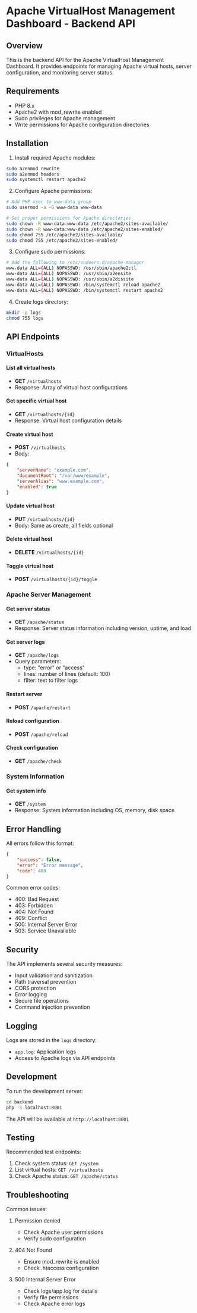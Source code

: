 # Apache VirtualHost Management Dashboard - Backend API

## Overview
This is the backend API for the Apache VirtualHost Management Dashboard. It provides endpoints for managing Apache virtual hosts, server configuration, and monitoring server status.

## Requirements
- PHP 8.x
- Apache2 with mod_rewrite enabled
- Sudo privileges for Apache management
- Write permissions for Apache configuration directories

## Installation

1. Install required Apache modules:
```bash
sudo a2enmod rewrite
sudo a2enmod headers
sudo systemctl restart apache2
```

2. Configure Apache permissions:
```bash
# Add PHP user to www-data group
sudo usermod -a -G www-data www-data

# Set proper permissions for Apache directories
sudo chown -R www-data:www-data /etc/apache2/sites-available/
sudo chown -R www-data:www-data /etc/apache2/sites-enabled/
sudo chmod 755 /etc/apache2/sites-available/
sudo chmod 755 /etc/apache2/sites-enabled/
```

3. Configure sudo permissions:
```bash
# Add the following to /etc/sudoers.d/apache-manager
www-data ALL=(ALL) NOPASSWD: /usr/sbin/apache2ctl
www-data ALL=(ALL) NOPASSWD: /usr/sbin/a2ensite
www-data ALL=(ALL) NOPASSWD: /usr/sbin/a2dissite
www-data ALL=(ALL) NOPASSWD: /bin/systemctl reload apache2
www-data ALL=(ALL) NOPASSWD: /bin/systemctl restart apache2
```

4. Create logs directory:
```bash
mkdir -p logs
chmod 755 logs
```

## API Endpoints

### VirtualHosts

#### List all virtual hosts
- **GET** `/virtualhosts`
- Response: Array of virtual host configurations

#### Get specific virtual host
- **GET** `/virtualhosts/{id}`
- Response: Virtual host configuration details

#### Create virtual host
- **POST** `/virtualhosts`
- Body:
```json
{
    "serverName": "example.com",
    "documentRoot": "/var/www/example",
    "serverAlias": "www.example.com",
    "enabled": true
}
```

#### Update virtual host
- **PUT** `/virtualhosts/{id}`
- Body: Same as create, all fields optional

#### Delete virtual host
- **DELETE** `/virtualhosts/{id}`

#### Toggle virtual host
- **POST** `/virtualhosts/{id}/toggle`

### Apache Server Management

#### Get server status
- **GET** `/apache/status`
- Response: Server status information including version, uptime, and load

#### Get server logs
- **GET** `/apache/logs`
- Query parameters:
  - type: "error" or "access"
  - lines: number of lines (default: 100)
  - filter: text to filter logs

#### Restart server
- **POST** `/apache/restart`

#### Reload configuration
- **POST** `/apache/reload`

#### Check configuration
- **GET** `/apache/check`

### System Information

#### Get system info
- **GET** `/system`
- Response: System information including OS, memory, disk space

## Error Handling

All errors follow this format:
```json
{
    "success": false,
    "error": "Error message",
    "code": 400
}
```

Common error codes:
- 400: Bad Request
- 403: Forbidden
- 404: Not Found
- 409: Conflict
- 500: Internal Server Error
- 503: Service Unavailable

## Security

The API implements several security measures:
- Input validation and sanitization
- Path traversal prevention
- CORS protection
- Error logging
- Secure file operations
- Command injection prevention

## Logging

Logs are stored in the `logs` directory:
- `app.log`: Application logs
- Access to Apache logs via API endpoints

## Development

To run the development server:
```bash
cd backend
php -S localhost:8001
```

The API will be available at `http://localhost:8001`

## Testing

Recommended test endpoints:
1. Check system status: `GET /system`
2. List virtual hosts: `GET /virtualhosts`
3. Check Apache status: `GET /apache/status`

## Troubleshooting

Common issues:
1. Permission denied
   - Check Apache user permissions
   - Verify sudo configuration
   
2. 404 Not Found
   - Ensure mod_rewrite is enabled
   - Check .htaccess configuration

3. 500 Internal Server Error
   - Check logs/app.log for details
   - Verify file permissions
   - Check Apache error logs
